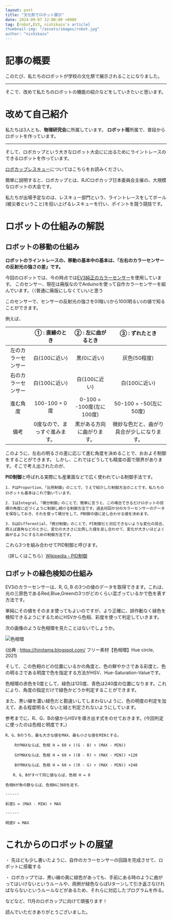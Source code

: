 ```yaml
---
layout: post
title: "文化祭でロボット展示"
date: 2024-09-07 12:00:00 +0900
tag: [robot,EV3, nishikazu's article]
thumbnail-img: "/assets/images/robot.jpg"
author: "nishikazu"
---
```


# 記事の概要

このたび、私たちのロボットが学校の文化祭で展示されることになりました。
***
そこで、改めて私たちのロボットの機能の紹介などをしていきたいと思います。

# 改めて自己紹介
私たちは3人とも、**物理研究会**に所属しています。
**ロボット班**所属で、普段からロボットを作っています。
***
そして、ロボカップという大きなロボット大会にに出るためにライントレースのできるロボットを作っています。

[ロボカップレスキュー](https://drive.google.com/file/d/1REmoiyymxDDJaxguL8DYB3JC_gSHJxsU/view)についてはこちらをお読みください。

簡単に説明すると、ロボカップとは、RJCロボカップ日本委員会主催の、大規模なロボットの大会です。

私たちが出場予定なのは、レスキュー部門という、ライントレースをしてボール(被災者ということ)を拾い上げるレスキューを行い、ポイントを競う競技です。

# ロボットの仕組みの解説

## ロボットの移動の仕組み

**ロボットのライントレースの、移動の基本中の基本は、「左右のカラーセンサーの反射光の強さの差」です。**

今回のロボットでは、今の時点では[EV3純正のカラーセンサー](https://ev3-help-online.api.education.lego.com/Retail/ja-jp/page.html?Path=editor%2FUsingSensors_Color.html)を使用しています。
このセンサー、現在は廃版なのでArduinoを使って自作カラーセンサーを組んでいます。（（普通に廃版にしなくていいと思う

このセンサーで、センサーの反射光の強さを0(暗い)から100(明るい)の値で知ることができます。

例えば、

|                   | ① : 直線のとき              | ② : 左に曲がるとき            | ③ : ずれたとき 　　　　|
|:-----------------:|:--------------------------:|:------------------------:|:---------------------:|
| 左のカラーセンサー | 白(100に近い)　              | 黒(0に近い)              | 灰色(50程度)           |
| 右のカラーセンサー | 白(100に近い)               | 白(100に近い)             | 白(100に近い)          |
|     進む角度      | 100-100 = 0度               | 0-100 = -100度(左に100度)| 50-100 = -50(左に50度)  |
|       備考        | 0度なので、まっすぐ進みます。 | 黒がある方向に曲がります。 | 微妙な色だと、曲がり具合が少しになります。 |

このように、左右の明るさの差に応じて進む角度を決めることで、おおよそ制御をすることができます。
しかし、これではどうしても精度の面で限界があります。そこで考え出されたのが、

**PID制御**と呼ばれる実際にも産業面などで広く使われている制御手法です。
```
1. PはProportion、「比例制御」のことで、うえで紹介した制御方法のことです。私たちのロボットも基本はこれで動いています。

2. IはIntegral、「積分制御」のことで、簡単に言うと、この場合できるだけロボットの目標の角度に近づくように制御し続ける制御方法です。過去何回か分のカラーセンサーのデータを保存しておき、それを使って積分をして、P制御の値に足し合わせる値を決めます。

3. DはDifferential、「微分制御」のことで、PI制御だと対応できないような変化の具合、例えば直角などのときに、変化の大きさに比例した値を足し合わせて、変化が大きいほどよく曲がるようにするための制御方法です。
```

これら3つを組み合わせてPID制御と呼びます。

（詳しくはこちら）[Wikipedia - PID制御](https://ja.wikipedia.org/wiki/PID%E5%88%B6%E5%BE%A1)

## ロボットの緑色検知の仕組み

EV3のカラーセンサーは、R, G, B の3つの値のデータを取得できます。これは、光の三原色であるRed,Blue,Greenの3つがどのくらい混ざっているかで色を表す方法です。

単純にその値をそのまま使ってもよいのですが、より正確に、誤作動なく緑色を検知できるようにするためにHSVから色相、彩度を使って判定していきます。

次の画像のような色相環を見たことはないでしょうか。

![色相環](https://blogger.googleusercontent.com/img/a/AVvXsEho8uFoa3JTvWVkylUZjYvbH8pInyVOV0wp6NDH_glpVeoNJDO5h6UpHXiqacNqDSnk236FYjd5vrHnNRV4CjLPOr7mpvhsI2HXV91647Ww2n9Wdn13aSm_vvdxj84bF8Es9501oyxU0mXtiL1I14nUuOn37B2rx8F0u5lmig4YHCOmaNo_mjA-wJ51=s200)

(出典 : https://hirotama.blogspot.com/ フリー素材【色相環】Hue circle, 2021)

そして、この色相のどの位置にいるかの角度と、色の鮮やかさである彩度と、色の明るさである明度で色を指定する方法がHSV、Hue-Saturation-Valueです。

色相環の赤色を0度として、緑色は120度、青色は240度の位置になります。これにより、角度の指定だけで緑色かどうか判定することができます。

また、黒い線を濃い緑色だと勘違いしてしまわないように、色の明度の判定を加えて、ある程度明るくないと緑と判定されないようにしています。

参考までに、R、G、Bの値からHSVを導き出す式をのせておきます。(今回判定に使ったのは色相と明度です。)
```
R、G、Bのうち、最も大きな値をMAX、最も小さな値をMINとする。

    RがMAXならば、色相 H = 60 × ((G - B) ÷ (MAX - MIN))

    GがMAXならば、色相 H = 60 × ((B - R) ÷ (MAX - MIN)) +120

    BがMAXならば、色相 H = 60 × ((R - G) ÷ (MAX - MIN)) +240

　　R、G、Bがすべて同じ値ならば、色相 H = 0

色相Hが負の数ならば、色相Hに360を足す。

------

彩度S = (MAX - MIN) ÷ MAX

------

明度V = MAX
```

# これからのロボットの展望
・ 先ほども少し書いたように、自作のカラーセンサーの回路を完成させて、ロボットに搭載する

・ ロボカップでは、黒い線の奥に緑色があっても、手前にある時のように曲がってはいけないというルールや、両側が緑色ならばUターンして引き返さなければならないというルールなどがあるため、それらに対応したプログラムを作る。

などなど、11月のロボカップに向けて頑張ります！


読んでいただきありがとうございました。

